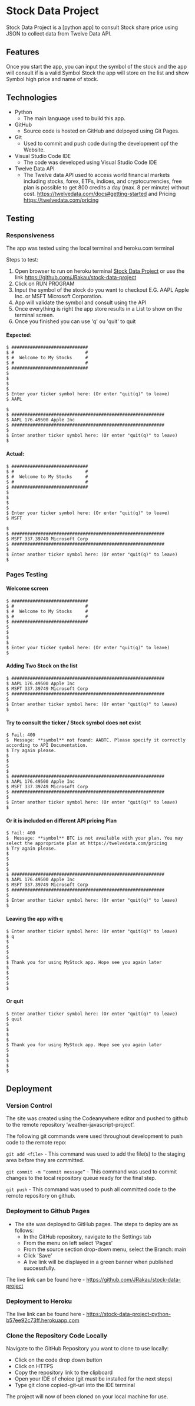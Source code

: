 # Stock Data Project

Stock Data Project is a [python app] to consult Stock share price using JSON to collect data from Twelve Data API.

## Features

Once you start the app, you can input the symbol of the stock and the app will consult if is a valid Symbol Stock the app will store on the list and show Symbol high price and name of stock.

## Technologies

- Python
  - The main language used to build this app.
- GitHub
  - Source code is hosted on GitHub and delpoyed using Git Pages.
- Git
  - Used to commit and push code during the development opf the Website.
- Visual Studio Code IDE
  - The code was developed using Visual Studio Code IDE
- Twelve Data API
  - The Twelve data API used to access world financial markets including stocks, forex, ETFs, indices, and cryptocurrencies, free plan is possible to get 800 credits a day (max. 8 per minute) without cost. <https://twelvedata.com/docs#getting-started> and Pricing <https://twelvedata.com/pricing>

## Testing

### Responsiveness

The app was tested using the local terminal and heroku.com terminal

Steps to test:

1. Open browser to run on heroku terminal [Stock Data Project](https://stock-data-project-python-b57ee92c73ff.herokuapp.com) or use the link <https://github.com/JRakau/stock-data-project>
2. Click on RUN PROGRAM
3. Input the symbol of the stock do you want to checkout E.G. AAPL Apple Inc. or MSFT Microsoft Corporation.
4. App will validate the symbol and consult using the API
5. Once everything is right the app store results in a List to show on the terminal screen.
6. Once you finished you can use 'q' ou 'quit' to quit

#### Expected:

```
$ #############################
$ #                           #
$ #  Welcome to My Stocks     #
$ #                           #
$ #############################
$
$
$
$
$ Enter your ticker symbol here: (Or enter "quit(q)" to leave)
$ AAPL
```

```
$
$ ##########################################################
$ AAPL 176.49500 Apple Inc
$ ##########################################################
$
$ Enter another ticker symbol here: (Or enter "quit(q)" to leave)
$
```

#### Actual:

```
$ #############################
$ #                           #
$ #  Welcome to My Stocks     #
$ #                           #
$ #############################
$
$
$
$
$ Enter your ticker symbol here: (Or enter "quit(q)" to leave)
$ MSFT
```

```
$
$ ##########################################################
$ MSFT 337.39749 Microsoft Corp
$ ##########################################################
$
$ Enter another ticker symbol here: (Or enter "quit(q)" to leave)
$
```

### Pages Testing

#### Welcome screen

```
$ #############################
$ #                           #
$ #  Welcome to My Stocks     #
$ #                           #
$ #############################
$
$
$
$
$ Enter your ticker symbol here: (Or enter "quit(q)" to leave)
$
```

#### Adding Two Stock on the list

```
$ ##########################################################
$ AAPL 176.49500 Apple Inc
$ MSFT 337.39749 Microsoft Corp
$ ##########################################################
$
$ Enter another ticker symbol here: (Or enter "quit(q)" to leave)
$
```

#### Try to consult the ticker / Stock symbol does not exist

```
$ Fail: 400
$  Message: **symbol** not found: AABTC. Please specify it correctly according to API Documentation.
$ Try again please.
$
$
$
$
$ ##########################################################
$ AAPL 176.49500 Apple Inc
$ MSFT 337.39749 Microsoft Corp
$ ##########################################################
$
$ Enter another ticker symbol here: (Or enter "quit(q)" to leave)
$
```

#### Or it is included on different API pricing Plan

```
$ Fail: 400
$  Message: **symbol** BTC is not available with your plan. You may select the appropriate plan at https://twelvedata.com/pricing
$ Try again please.
$
$
$
$
$ ##########################################################
$ AAPL 176.49500 Apple Inc
$ MSFT 337.39749 Microsoft Corp
$ ##########################################################
$
$ Enter another ticker symbol here: (Or enter "quit(q)" to leave)
$
```

#### Leaving the app with q

```
$ Enter another ticker symbol here: (Or enter "quit(q)" to leave)
$ q
$
$
$
$
$ Thank you for using MyStock app. Hope see you again later
$
$
$
$
$
```

#### Or quit

```
$ Enter another ticker symbol here: (Or enter "quit(q)" to leave)
$ quit
$
$
$
$
$ Thank you for using MyStock app. Hope see you again later
$
$
$
$
$
```

## Deployment

### Version Control

The site was created using the Codeanywhere editor and pushed to github to the remote repository ‘weather-javascript-project’.

The following git commands were used throughout development to push code to the remote repo:

`git add <file>` - This command was used to add the file(s) to the staging area before they are committed.

`git commit -m “commit message”` - This command was used to commit changes to the local repository queue ready for the final step.

`git push` - This command was used to push all committed code to the remote repository on github.

### Deployment to Github Pages

- The site was deployed to GitHub pages. The steps to deploy are as follows:
  - In the GitHub repository, navigate to the Settings tab
  - From the menu on left select 'Pages'
  - From the source section drop-down menu, select the Branch: main
  - Click 'Save'
  - A live link will be displayed in a green banner when published successfully.

The live link can be found here - <https://github.com/JRakau/stock-data-project>

### Deployment to Heroku

The live link can be found here - <https://stock-data-project-python-b57ee92c73ff.herokuapp.com>

### Clone the Repository Code Locally

Navigate to the GitHub Repository you want to clone to use locally:

- Click on the code drop down button
- Click on HTTPS
- Copy the repository link to the clipboard
- Open your IDE of choice (git must be installed for the next steps)
- Type git clone copied-git-url into the IDE terminal

The project will now of been cloned on your local machine for use.
